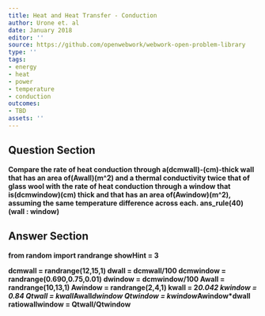 ```yaml
---
title: Heat and Heat Transfer - Conduction
author: Urone et. al
date: January 2018
editor: ''
source: https://github.com/openwebwork/webwork-open-problem-library
type: ''
tags:
- energy
- heat
- power
- temperature
- conduction
outcomes:
- TBD
assets: ''
---
```


## Question Section 

<b>
Compare the rate of heat conduction through a(dcmwall)-(cm)-thick wall that has an area of(Awall)(m^2) and a thermal conductivity twice that of glass wool with the rate of heat conduction through a window that is(dcmwindow)(cm) thick and that has an area of(Awindow)(m^2), assuming the same temperature difference across each.
ans_rule(40)(wall : window)



## Answer Section

from random import randrange
showHint = 3

dcmwall = randrange(12,15,1)
dwall = dcmwall/100
dcmwindow = randrange(0.690,0.75,0.01)
dwindow = dcmwindow/100
Awall = randrange(10,13,1)
Awindow = randrange(2,4,1)
kwall = 2*0.042
kwindow = 0.84
Qtwall = kwall*Awall*dwindow
Qtwindow = kwindow*Awindow*dwall
ratiowallwindow = Qtwall/Qtwindow